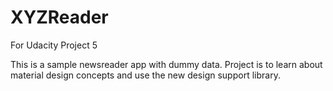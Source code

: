 # XYZReader
For Udacity Project 5

This is a sample newsreader app with dummy data. Project is to learn about material design concepts and use the new design support library.



